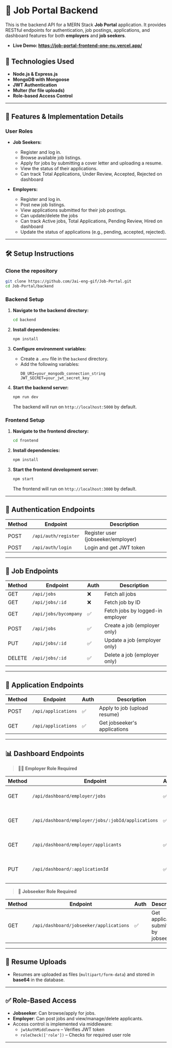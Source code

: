 # 💼 Job Portal Backend

This is the backend API for a MERN Stack **Job Portal** application. It provides RESTful endpoints for authentication, job postings, applications, and dashboard features for both **employers** and **job seekers**.
- **Live Demo: https://job-portal-frontend-one-nu.vercel.app/**



## 🚀 Technologies Used

- **Node.js & Express.js**
- **MongoDB with Mongoose**
- **JWT Authentication**
- **Multer (for file uploads)**
- **Role-based Access Control**

---
## 🌟 Features & Implementation Details

### User Roles

- **Job Seekers:**
  - Register and log in.
  - Browse available job listings.
  - Apply for jobs by submitting a cover letter and uploading a resume.
  - View the status of their applications.
  - Can track Total Applications, Under Review, Accepted, Rejected on dashboard


- **Employers:**
  - Register and log in.
  - Post new job listings.
  - View applications submitted for their job postings.
  - Can update/delete the jobs
  - Can track Active jobs, Total Applications, Pending Review, Hired on dashboard
  - Update the status of applications (e.g., pending, accepted, rejected).
---

## 🛠️ Setup Instructions

### Clone the repository
```bash
git clone https://github.com/Jai-eng-gif/Job-Portal.git
cd Job-Portal/backend
```

### Backend Setup

1. **Navigate to the backend directory:**
   ```bash
   cd backend
   ```

2. **Install dependencies:**
   ```bash
   npm install
   ```

3. **Configure environment variables:**
   - Create a `.env` file in the `backend` directory.
   - Add the following variables:
     ```
     DB_URI=your_mongodb_connection_string
     JWT_SECRET=your_jwt_secret_key
     ```

4. **Start the backend server:**
   ```bash
   npm run dev
   ```
   The backend will run on `http://localhost:5000` by default.

### Frontend Setup

1. **Navigate to the frontend directory:**
   ```bash
   cd frontend
   ```

2. **Install dependencies:**
   ```bash
   npm install
   ```

3. **Start the frontend development server:**
   ```bash
   npm start
   ```
   The frontend will run on `http://localhost:3000` by default.

---

## 🔐 Authentication Endpoints

| Method | Endpoint           | Description            |
|--------|--------------------|------------------------|
| POST   | `/api/auth/register` | Register user (jobseeker/employer) |
| POST   | `/api/auth/login`    | Login and get JWT token          |

---

## 📄 Job Endpoints

| Method | Endpoint                  | Auth | Description                   |
|--------|---------------------------|------|-------------------------------|
| GET    | `/api/jobs`               | ❌   | Fetch all jobs                |
| GET    | `/api/jobs/:id`           | ❌   | Fetch job by ID               |
| GET    | `/api/jobs/bycompany`     | ✅   | Fetch jobs by logged-in employer |
| POST   | `/api/jobs`               | ✅   | Create a job (employer only)  |
| PUT    | `/api/jobs/:id`           | ✅   | Update a job (employer only)  |
| DELETE | `/api/jobs/:id`           | ✅   | Delete a job (employer only)  |

---

## 📑 Application Endpoints

| Method | Endpoint                  | Auth | Description                          |
|--------|---------------------------|------|--------------------------------------|
| POST   | `/api/applications`       | ✅   | Apply to job (upload resume)         |
| GET    | `/api/applications`       | ✅   | Get jobseeker's applications         |

---

## 📊 Dashboard Endpoints

> 🧑‍💼 **Employer Role Required**

| Method | Endpoint                                                   | Auth | Description                              |
|--------|------------------------------------------------------------|------|------------------------------------------|
| GET    | `/api/dashboard/employer/jobs`                             | ✅   | Get all jobs posted by the employer      |
| GET    | `/api/dashboard/employer/jobs/:jobId/applications`         | ✅   | Get all applications for a specific job  |
| GET    | `/api/dashboard/employer/applicants`                       | ✅   | Get all applicants across all jobs       |
| PUT    | `/api/dashboard/:applicationId`                            | ✅   | Update application status (accept/reject)|

> 🙋 **Jobseeker Role Required**

| Method | Endpoint                            | Auth | Description                    |
|--------|-------------------------------------|------|--------------------------------|
| GET    | `/api/dashboard/jobseeker/applications` | ✅   | Get applications submitted by jobseeker |

---

## 📎 Resume Uploads

- Resumes are uploaded as files (`multipart/form-data`) and stored in **base64** in the database.
 

---

## ✅ Role-Based Access

- **Jobseeker**: Can browse/apply for jobs.
- **Employer**: Can post jobs and view/manage/delete applicants.
- Access control is implemented via middleware:
  - `jwtAuthMiddleware` – Verifies JWT token
  - `roleCheck(['role'])` – Checks for required user role

--- 
